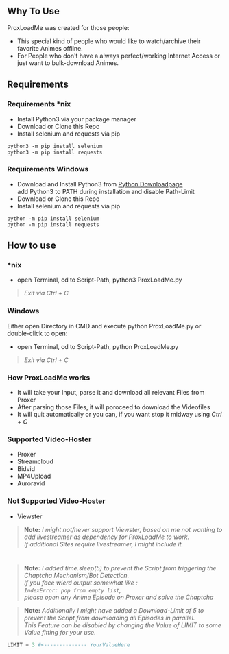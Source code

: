 ## Why To Use

ProxLoadMe was created for those people:
* This special kind of people who would like to watch/archive their favorite Animes offline.
* For People who don't have a always perfect/working Internet Access or just want to bulk-download Animes.

## Requirements

### Requirements \*nix

* Install Python3 via your package manager
* Download or Clone this Repo
* Install selenium and requests via pip  

```
python3 -m pip install selenium
python3 -m pip install requests
```

### Requirements Windows

* Download and Install Python3 from [Python Downloadpage](https://www.python.org/downloads/release/python-360/)  
add Python3 to PATH during installation and disable Path-Limit
* Download or Clone this Repo
* Install selenium and requests via pip

```
python -m pip install selenium
python -m pip install requests
```

## How to use

### \*nix
* open Terminal, cd to Script-Path, python3 ProxLoadMe.py

>*Exit via Ctrl + C*

### Windows
Either open Directory in CMD and execute python ProxLoadMe.py or double-click to open:
* open Terminal, cd to Script-Path, python ProxLoadMe.py

>*Exit via Ctrl + C*

### How ProxLoadMe works

* It will take your Input, parse it and download all relevant Files from Proxer
* After parsing those Files, it will poroceed to download the Videofiles
* It will quit automatically or you can, if you want stop it midway using *Ctrl + C*

### Supported Video-Hoster
* Proxer
* Streamcloud
* Bidvid
* MP4Upload
* Auroravid

### Not Supported Video-Hoster
* Viewster

>**Note:** *I might not/never support Viewster, based on me not wanting to add livestreamer as dependency for ProxLoadMe to work.  
If additional Sites require livestreamer, I might include it.*
#

>**Note:** *I added time.sleep(5) to prevent the Script from triggering the Chaptcha Mechanism/Bot Detection.  
If you face wierd output somewhat like :  
```IndexError: pop from empty list```,  
please open any Anime Episode on Proxer and solve the Chaptcha*

>**Note:** *Additionally I might have added a Download-Limit of 5 to prevent the Script from downloading all Episodes in parallel.  
This Feature can be disabled by changing the Value of LIMIT to some Value fitting for your use.*

```python
LIMIT = 3 #<-------------- YourValueHere
```
